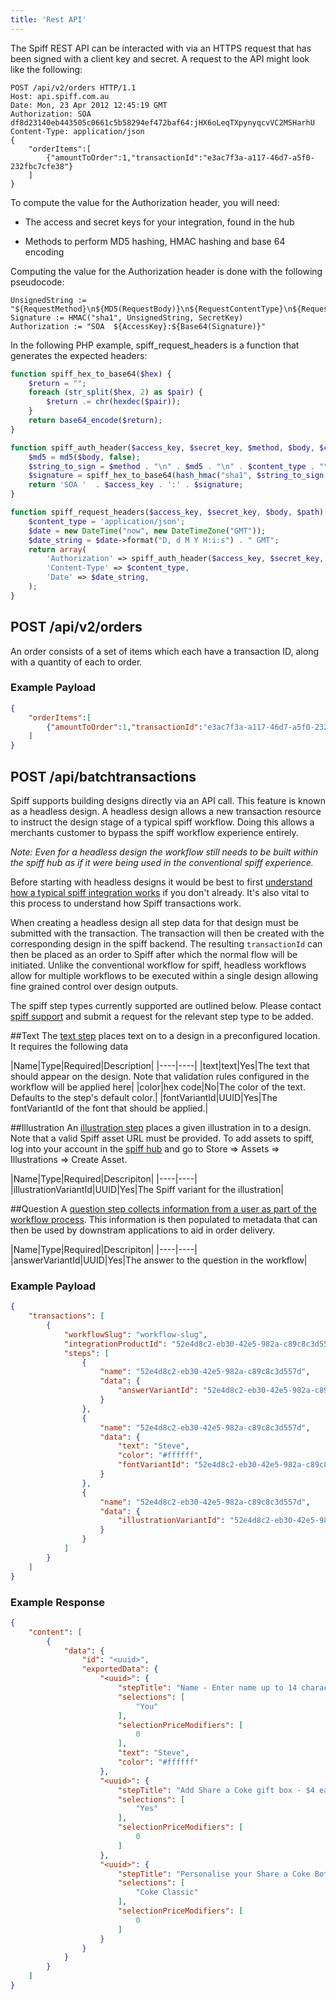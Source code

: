 ```yaml
---
title: 'Rest API'
---
```


The Spiff REST API can be interacted with via an HTTPS request that has been signed with a client key and secret. A request to the API might look like the following:

```
POST /api/v2/orders HTTP/1.1
Host: api.spiff.com.au
Date: Mon, 23 Apr 2012 12:45:19 GMT
Authorization: SOA df8d23140eb443505c0661c5b58294ef472baf64:jHX6oLeqTXpynyqcvVC2MSHarhU
Content-Type: application/json
{
    "orderItems":[
        {"amountToOrder":1,"transactionId":"e3ac7f3a-a117-46d7-a5f0-232fbc7cfe38"}
    ]
}
```

To compute the value for the Authorization header, you will need:

* The access and secret keys for your integration, found in the hub

* Methods to perform MD5 hashing, HMAC hashing and base 64 encoding

Computing the value for the Authorization header is done with the following pseudocode:

```
UnsignedString := "${RequestMethod}\n${MD5(RequestBody)}\n${RequestContentType}\n${RequestDate}\n${RequestPath}"
Signature := HMAC("sha1", UnsignedString, SecretKey)
Authorization := "SOA  ${AccessKey}:${Base64(Signature)}"
```

In the following PHP example, spiff_request_headers is a function that generates the expected headers:

```php
function spiff_hex_to_base64($hex) {
    $return = "";
    foreach (str_split($hex, 2) as $pair) {
        $return .= chr(hexdec($pair));
    }
    return base64_encode($return);
}

function spiff_auth_header($access_key, $secret_key, $method, $body, $content_type, $date_string, $path) {
    $md5 = md5($body, false);
    $string_to_sign = $method . "\n" . $md5 . "\n" . $content_type . "\n" . $date_string . "\n" . $path;
    $signature = spiff_hex_to_base64(hash_hmac("sha1", $string_to_sign, $secret_key));
    return 'SOA '  . $access_key . ':' . $signature;
}

function spiff_request_headers($access_key, $secret_key, $body, $path) {
    $content_type = 'application/json';
    $date = new DateTime("now", new DateTimeZone("GMT"));
    $date_string = $date->format("D, d M Y H:i:s") . " GMT";
    return array(
        'Authorization' => spiff_auth_header($access_key, $secret_key, 'POST', $body, $content_type, $date_string, $path),
        'Content-Type' => $content_type,
        'Date' => $date_string,
    );
}
```

## POST /api/v2/orders

An order consists of a set of items which each have a transaction ID, along with a quantity of each to order.

### Example Payload

```json
{
    "orderItems":[
        {"amountToOrder":1,"transactionId":"e3ac7f3a-a117-46d7-a5f0-232fbc7cfe38"}
    ]
}
```

## POST /api/batchtransactions

Spiff supports building designs directly via an API call. This feature is known as a headless design. A headless design allows a new transaction resource to instruct the design stage of a typical spiff workflow. Doing this allows a merchants customer to bypass the spiff workflow experience entirely. 

_Note: Even for a headless design the workflow still needs to be built within the spiff hub as if it were being used in the conventional spiff experience._


Before starting with headless designs it would be best to first [understand how a typical spiff integration works](/developer/integrations) if you don't already. It's also vital to this process to understand how Spiff transactions work.

When creating a headless design all step data for that design must be submitted with the transaction. The transaction will then be created with the corresponding design in the spiff backend. The resulting `transactionId` can then be placed as an order to Spiff after which the normal flow will be initiated. Unlike the conventional workflow for spiff, headless workflows allow for multiple workflows to be executed within a single design allowing fine grained control over design outputs.

The spiff step types currently supported are outlined below. Please contact [spiff support](https://spiffassist.freshdesk.com/support/solutions) and submit a request for the relevant step type to be added. 

##Text
The [text step](/spiff-concepts/step-types/add-text) places text on to a design in a preconfigured location. It requires the following data

|Name|Type|Required|Description|
|----|----|
|text|text|Yes|The text that should appear on the design. Note that validation rules configured in the workflow will be applied here|
|color|hex code|No|The color of the text. Defaults to the step's default color.|
|fontVariantId|UUID|Yes|The fontVariantId of the font that should be applied.|

##Illustration
An [illustration step](/spiff-concepts/step-types/add-illustrations) places a given illustration in to a design. Note that a valid Spiff asset URL must be provided. To add assets to spiff, log into your account in the [spiff hub](https://app.spiff.com.au) and go to Store => Assets => Illustrations => Create Asset. 

|Name|Type|Required|Descripiton|
|----|----|
|illustrationVariantId|UUID|Yes|The Spiff variant for the illustration|

##Question
A [question step collects information from a user as part of the workflow process](/spiff-concepts/step-types/add-question). This information is then populated to metadata that can then be used by downstram applications to aid in order delivery.

|Name|Type|Required|Descripiton|
|----|----|
|answerVariantId|UUID|Yes|The answer to the question in the workflow|


### Example Payload
```json
{
    "transactions": [
        {
        	"workflowSlug": "workflow-slug",
        	"integrationProductId": "52e4d8c2-eb30-42e5-982a-c89c8c3d557d",
            "steps": [
                {
                	"name": "52e4d8c2-eb30-42e5-982a-c89c8c3d557d",
                    "data": {
                        "answerVariantId": "52e4d8c2-eb30-42e5-982a-c89c8c3d557d"
                    }
                },
                {
                    "name": "52e4d8c2-eb30-42e5-982a-c89c8c3d557d",
                    "data": {
                        "text": "Steve",
                        "color": "#ffffff",
                        "fontVariantId": "52e4d8c2-eb30-42e5-982a-c89c8c3d557d"
                    }
                },
                {
                	"name": "52e4d8c2-eb30-42e5-982a-c89c8c3d557d",
                    "data": {
                        "illustrationVariantId": "52e4d8c2-eb30-42e5-982a-c89c8c3d557d"
                    }
                }
            ]
        }
    ]
}
```

### Example Response
```json
{
    "content": [
        {
            "data": {
                "id": "<uuid>",
                "exportedData": {
                    "<uuid>": {
                        "stepTitle": "Name - Enter name up to 14 characters",
                        "selections": [
                            "You"
                        ],
                        "selectionPriceModifiers": [
                            0
                        ],
                        "text": "Steve",
                        "color": "#ffffff"
                    },
                    "<uuid>": {
                        "stepTitle": "Add Share a Coke gift box - $4 each",
                        "selections": [
                            "Yes"
                        ],
                        "selectionPriceModifiers": [
                            0
                        ]
                    },
                    "<uuid>": {
                        "stepTitle": "Personalise your Share a Coke Bottle",
                        "selections": [
                            "Coke Classic"
                        ],
                        "selectionPriceModifiers": [
                            0
                        ]
                    }
                }
            }
        }
    ]
}
```